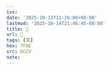 ```yaml
---
ivs:
date: '2025-10-13T11:26:00+08:00'
lastmod: '2025-10-14T21:46:45-08:00'
title: 󰌓
url: 󰌓
tags: [美]
hex: 7F8E
src: DCCV
note:
---
```

